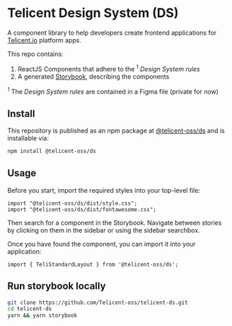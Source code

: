 # Telicent Design System (DS)

A component library to help developers create frontend applications for [Telicent.io](https://telicent.io/) platform apps.

This repo contains:
1. ReactJS Components that adhere to the <sup>1</sup> _Design System rules_
2. A generated [Storybook](https://telicent-oss.github.io/ds/), describing the components

<sup>1</sup> The _Design System rules_ are contained in a Figma file (private for now)

## Install

This repository is published as an npm package at [@telicent-oss/ds](https://www.npmjs.com/package/@telicent-oss/ds) and is installable via:

```sh
npm install @telicent-oss/ds
```

## Usage

Before you start, import the required styles into your top-level file:
```tsx
import "@telicent-oss/ds/dist/style.css";
import "@telicent-oss/ds/dist/fontawesome.css";
```

Then search for a component in the Storybook. Navigate between stories by clicking on them in the sidebar or using the sidebar searchbox.

Once you have found the component, you can import it into your application:

```tsx
import { TeliStandardLayout } from '@telicent-oss/ds';
```

## Run storybook locally

```sh
git clone https://github.com/Telicent-oss/telicent-ds.git
cd telicent-ds
yarn && yarn storybook
```
